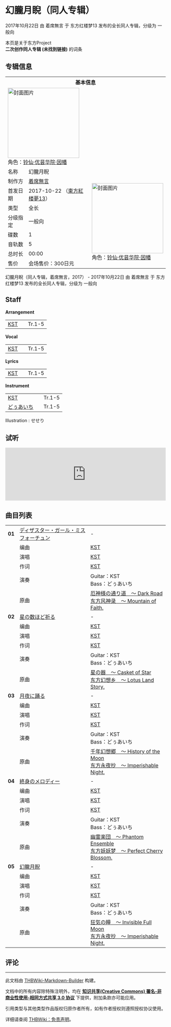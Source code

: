 # 幻朧月睨（同人专辑）

<!-- source html: G:\repos\THBWiki-Markdown-Builder\THBWikiMarkdown\Temp\main\c\c9\ns0%3A%E5%B9%BB%E6%9C%A7%E6%9C%88%E7%9D%A8%EF%BC%88%E5%90%8C%E4%BA%BA%E4%B8%93%E8%BE%91%EF%BC%89.html -->

2017年10月22日 由 着席無言 于 东方红楼梦13 发布的全长同人专辑，分级为 一般向

本页是关于东方Project  
 **二次创作同人专辑 (未找到链接)** 的词条
## 专辑信息

<table><tbody><tr><th colspan="3">基本信息</th></tr><tr><td class="cover-artwork-mobile" colspan="2"><a href="./文件-幻朧月睨（同人专辑）封面.jpg.md" class="image" title="封面图片"><img alt="封面图片" src="https://upload.thwiki.cc/thumb/0/09/%E5%B9%BB%E6%9C%A7%E6%9C%88%E7%9D%A8%EF%BC%88%E5%90%8C%E4%BA%BA%E4%B8%93%E8%BE%91%EF%BC%89%E5%B0%81%E9%9D%A2.jpg/224px-%E5%B9%BB%E6%9C%A7%E6%9C%88%E7%9D%A8%EF%BC%88%E5%90%8C%E4%BA%BA%E4%B8%93%E8%BE%91%EF%BC%89%E5%B0%81%E9%9D%A2.jpg" decoding="async" loading="lazy" width="224" height="220" srcset="https://upload.thwiki.cc/thumb/0/09/%E5%B9%BB%E6%9C%A7%E6%9C%88%E7%9D%A8%EF%BC%88%E5%90%8C%E4%BA%BA%E4%B8%93%E8%BE%91%EF%BC%89%E5%B0%81%E9%9D%A2.jpg/336px-%E5%B9%BB%E6%9C%A7%E6%9C%88%E7%9D%A8%EF%BC%88%E5%90%8C%E4%BA%BA%E4%B8%93%E8%BE%91%EF%BC%89%E5%B0%81%E9%9D%A2.jpg 1.5x, https://upload.thwiki.cc/thumb/0/09/%E5%B9%BB%E6%9C%A7%E6%9C%88%E7%9D%A8%EF%BC%88%E5%90%8C%E4%BA%BA%E4%B8%93%E8%BE%91%EF%BC%89%E5%B0%81%E9%9D%A2.jpg/448px-%E5%B9%BB%E6%9C%A7%E6%9C%88%E7%9D%A8%EF%BC%88%E5%90%8C%E4%BA%BA%E4%B8%93%E8%BE%91%EF%BC%89%E5%B0%81%E9%9D%A2.jpg 2x" data-file-width="512" data-file-height="503"></a><div class="cover-char">角色：<a href="./铃仙·优昙华院·因幡.md" title="铃仙·优昙华院·因幡">铃仙·优昙华院·因幡</a></div></td>
</tr><tr><td class="label">名称</td><td colspan="2"> 幻朧月睨 </td></tr><tr><td class="label">制作方</td><td><a href="./着席無言.md" title="着席無言">着席無言</a></td><td class="cover-artwork" rowspan="8" style="min-width:224px;"><a href="./文件-幻朧月睨（同人专辑）封面.jpg.md" class="image" title="封面图片"><img alt="封面图片" src="https://upload.thwiki.cc/thumb/0/09/%E5%B9%BB%E6%9C%A7%E6%9C%88%E7%9D%A8%EF%BC%88%E5%90%8C%E4%BA%BA%E4%B8%93%E8%BE%91%EF%BC%89%E5%B0%81%E9%9D%A2.jpg/224px-%E5%B9%BB%E6%9C%A7%E6%9C%88%E7%9D%A8%EF%BC%88%E5%90%8C%E4%BA%BA%E4%B8%93%E8%BE%91%EF%BC%89%E5%B0%81%E9%9D%A2.jpg" decoding="async" loading="lazy" width="224" height="220" srcset="https://upload.thwiki.cc/thumb/0/09/%E5%B9%BB%E6%9C%A7%E6%9C%88%E7%9D%A8%EF%BC%88%E5%90%8C%E4%BA%BA%E4%B8%93%E8%BE%91%EF%BC%89%E5%B0%81%E9%9D%A2.jpg/336px-%E5%B9%BB%E6%9C%A7%E6%9C%88%E7%9D%A8%EF%BC%88%E5%90%8C%E4%BA%BA%E4%B8%93%E8%BE%91%EF%BC%89%E5%B0%81%E9%9D%A2.jpg 1.5x, https://upload.thwiki.cc/thumb/0/09/%E5%B9%BB%E6%9C%A7%E6%9C%88%E7%9D%A8%EF%BC%88%E5%90%8C%E4%BA%BA%E4%B8%93%E8%BE%91%EF%BC%89%E5%B0%81%E9%9D%A2.jpg/448px-%E5%B9%BB%E6%9C%A7%E6%9C%88%E7%9D%A8%EF%BC%88%E5%90%8C%E4%BA%BA%E4%B8%93%E8%BE%91%EF%BC%89%E5%B0%81%E9%9D%A2.jpg 2x" data-file-width="512" data-file-height="503"></a><div class="cover-char">角色：<a href="./铃仙·优昙华院·因幡.md" title="铃仙·优昙华院·因幡">铃仙·优昙华院·因幡</a></div></td>
</tr><tr><td class="label">首发日期</td><td>2017-10-22&#160;（<a href="/展会作品列表?e=%E4%B8%9C%E6%96%B9%E7%BA%A2%E6%A5%BC%E6%A2%A6%2313">東方紅楼夢13</a>）</td></tr><tr><td class="label">类型</td><td>全长</td></tr><tr><td class="label">分级指定</td><td>一般向</td></tr><tr><td class="label">碟数</td><td>1</td></tr><tr><td class="label">音轨数</td><td>5</td></tr><tr><td class="label">总时长</td><td>00:00</td></tr><tr><td class="label">售价</td><td>会场售价：300日元</td></tr></tbody></table>

幻朧月睨（同人专辑，着席無言，2017） - 2017年10月22日 由 着席無言 于 东方红楼梦13 发布的全长同人专辑，分级为 一般向
## Staff
  
 **Arrangement**   

<table><tbody><tr><td><a href="/index.php?title=KST&amp;action=edit&amp;redlink=1" class="new" title="KST（页面不存在）">KST</a></td><td></td><td>Tr.1-5</td></tr></tbody></table>

  
 **Vocal**   

<table><tbody><tr><td><a href="/index.php?title=KST&amp;action=edit&amp;redlink=1" class="new" title="KST（页面不存在）">KST</a></td><td></td><td>Tr.1-5</td></tr></tbody></table>

  
 **Lyrics**   

<table><tbody><tr><td><a href="/index.php?title=KST&amp;action=edit&amp;redlink=1" class="new" title="KST（页面不存在）">KST</a></td><td></td><td>Tr.1-5</td></tr></tbody></table>

  
 **Instrument**   

<table><tbody><tr><td><a href="/index.php?title=KST&amp;action=edit&amp;redlink=1" class="new" title="KST（页面不存在）">KST</a></td><td></td><td>Tr.1-5</td></tr><tr><td><a href="/index.php?title=%E3%81%A9%E3%81%85%E3%81%82%E3%81%84%E3%81%A1&amp;action=edit&amp;redlink=1" class="new" title="どぅあいち（页面不存在）">どぅあいち</a></td><td></td><td>Tr.1-5</td></tr></tbody></table>


Illustration
: せせり

## 试听
  
<iframe width="100%" height="166" scrolling="no" frameborder="no" src="https://w.soundcloud.com/player/?url=https%3A//api.soundcloud.com/tracks/347478066&amp;color=ff5500&amp;auto_play=false&amp;hide_related=false&amp;show_comments=true&amp;show_user=true&amp;show_reposts=false&amp;visual=false"></iframe>

  

## 曲目列表

<table><tbody><tr><td id="1" class="infoRD"><b>01</b></td><td id="ディザスター・ガール・ミスフォーチュン" colspan="2" class="title"><span class="new" title="（歌词页面不存在）"><a href="/index.php?title=%E6%AD%8C%E8%AF%8D:%E3%83%87%E3%82%A3%E3%82%B6%E3%82%B9%E3%82%BF%E3%83%BC%E3%83%BB%E3%82%AC%E3%83%BC%E3%83%AB%E3%83%BB%E3%83%9F%E3%82%B9%E3%83%95%E3%82%A9%E3%83%BC%E3%83%81%E3%83%A5%E3%83%B3&amp;boilerplate=模板:页面模板/曲目歌词&amp;action=edit">ディザスター・ガール・ミスフォーチュン</a></span><span class="thcsearchlinks"><a rel="nofollow" class="external text" href="https://cd.thwiki.cc?arrange=KST&amp;vocal=KST&amp;lyric=KST&amp;ogmusic=厄神様の通り道　～ Dark Road&amp;fromwiki=幻朧月睨（同人专辑）"><span title="搜索相似同人曲"></span></a></span></td><td class="time">-</td></tr><tr><td class="left"></td><td class="label">编曲</td><td class="text" colspan="2"><a href="/index.php?title=KST&amp;action=edit&amp;redlink=1" class="new" title="KST（页面不存在）">KST</a><span class="thcsearchlinks"><a rel="nofollow" class="external text" href="https://cd.thwiki.cc?arrange=，KST&amp;fromwiki=幻朧月睨（同人专辑）"><span></span></a></span></td></tr><tr><td class="left"></td><td class="label">演唱</td><td class="text" colspan="2"><a href="/index.php?title=KST&amp;action=edit&amp;redlink=1" class="new" title="KST（页面不存在）">KST</a><span class="thcsearchlinks"><a rel="nofollow" class="external text" href="https://cd.thwiki.cc?vocal=KST&amp;fromwiki=幻朧月睨（同人专辑）"><span></span></a></span></td></tr><tr><td class="left"></td><td class="label">作词</td><td class="text" colspan="2"><a href="/index.php?title=KST&amp;action=edit&amp;redlink=1" class="new" title="KST（页面不存在）">KST</a><span class="thcsearchlinks"><a rel="nofollow" class="external text" href="https://cd.thwiki.cc?lyric=KST&amp;fromwiki=幻朧月睨（同人专辑）"><span></span></a></span></td></tr><tr><td class="left"></td><td class="label">演奏</td><td class="text" colspan="2">Guitar：KST <br>Bass：どぅあいち</td></tr><tr><td class="left"></td><td class="label">原曲</td><td class="text" colspan="2"><span class="thcsearchlinks"><a rel="nofollow" class="external text" href="https://cd.thwiki.cc?ogmusic=厄神様の通り道　～ Dark Road&amp;fromwiki=幻朧月睨（同人专辑）"><span></span></a></span><div class="ogmusic"><a href="/%E5%8E%84%E7%A5%9E%E6%A7%98%E3%81%AE%E9%80%9A%E3%82%8A%E9%81%93_%EF%BD%9E_Dark_Road" class="mw-redirect" title="厄神様の通り道 ～ Dark Road">厄神様の通り道　～ Dark Road</a></div><div class="source"><a href="/%E4%B8%9C%E6%96%B9%E9%A3%8E%E7%A5%9E%E5%BD%95_%EF%BD%9E_Mountain_of_Faith." class="mw-redirect" title="东方风神录 ～ Mountain of Faith.">东方风神录　～ Mountain of Faith.</a></div></td></tr>
<tr><td id="2" class="infoRD"><b>02</b></td><td id="星の数ほど祈る" colspan="2" class="title"><span class="new" title="（歌词页面不存在）"><a href="/index.php?title=%E6%AD%8C%E8%AF%8D:%E6%98%9F%E3%81%AE%E6%95%B0%E3%81%BB%E3%81%A9%E7%A5%88%E3%82%8B&amp;boilerplate=模板:页面模板/曲目歌词&amp;action=edit">星の数ほど祈る</a></span><span class="thcsearchlinks"><a rel="nofollow" class="external text" href="https://cd.thwiki.cc?arrange=KST&amp;vocal=KST&amp;lyric=KST&amp;ogmusic=星の器　～ Casket of Star&amp;fromwiki=幻朧月睨（同人专辑）"><span title="搜索相似同人曲"></span></a></span></td><td class="time">-</td></tr><tr><td class="left"></td><td class="label">编曲</td><td class="text" colspan="2"><a href="/index.php?title=KST&amp;action=edit&amp;redlink=1" class="new" title="KST（页面不存在）">KST</a><span class="thcsearchlinks"><a rel="nofollow" class="external text" href="https://cd.thwiki.cc?arrange=，KST&amp;fromwiki=幻朧月睨（同人专辑）"><span></span></a></span></td></tr><tr><td class="left"></td><td class="label">演唱</td><td class="text" colspan="2"><a href="/index.php?title=KST&amp;action=edit&amp;redlink=1" class="new" title="KST（页面不存在）">KST</a><span class="thcsearchlinks"><a rel="nofollow" class="external text" href="https://cd.thwiki.cc?vocal=KST&amp;fromwiki=幻朧月睨（同人专辑）"><span></span></a></span></td></tr><tr><td class="left"></td><td class="label">作词</td><td class="text" colspan="2"><a href="/index.php?title=KST&amp;action=edit&amp;redlink=1" class="new" title="KST（页面不存在）">KST</a><span class="thcsearchlinks"><a rel="nofollow" class="external text" href="https://cd.thwiki.cc?lyric=KST&amp;fromwiki=幻朧月睨（同人专辑）"><span></span></a></span></td></tr><tr><td class="left"></td><td class="label">演奏</td><td class="text" colspan="2">Guitar：KST <br>Bass：どぅあいち</td></tr><tr><td class="left"></td><td class="label">原曲</td><td class="text" colspan="2"><span class="thcsearchlinks"><a rel="nofollow" class="external text" href="https://cd.thwiki.cc?ogmusic=星の器　～ Casket of Star&amp;fromwiki=幻朧月睨（同人专辑）"><span></span></a></span><div class="ogmusic"><a href="/%E6%98%9F%E3%81%AE%E5%99%A8_%EF%BD%9E_Casket_of_Star" class="mw-redirect" title="星の器 ～ Casket of Star">星の器　～ Casket of Star</a></div><div class="source"><a href="/%E4%B8%9C%E6%96%B9%E5%B9%BB%E6%83%B3%E4%B9%A1_%EF%BD%9E_Lotus_Land_Story." class="mw-redirect" title="东方幻想乡 ～ Lotus Land Story.">东方幻想乡　～ Lotus Land Story.</a></div></td></tr>
<tr><td id="3" class="infoRD"><b>03</b></td><td id="月夜に踊る" colspan="2" class="title"><span class="new" title="（歌词页面不存在）"><a href="/index.php?title=%E6%AD%8C%E8%AF%8D:%E6%9C%88%E5%A4%9C%E3%81%AB%E8%B8%8A%E3%82%8B&amp;boilerplate=模板:页面模板/曲目歌词&amp;action=edit">月夜に踊る</a></span><span class="thcsearchlinks"><a rel="nofollow" class="external text" href="https://cd.thwiki.cc?arrange=KST&amp;vocal=KST&amp;lyric=KST&amp;ogmusic=千年幻想郷　～ History of the Moon&amp;fromwiki=幻朧月睨（同人专辑）"><span title="搜索相似同人曲"></span></a></span></td><td class="time">-</td></tr><tr><td class="left"></td><td class="label">编曲</td><td class="text" colspan="2"><a href="/index.php?title=KST&amp;action=edit&amp;redlink=1" class="new" title="KST（页面不存在）">KST</a><span class="thcsearchlinks"><a rel="nofollow" class="external text" href="https://cd.thwiki.cc?arrange=，KST&amp;fromwiki=幻朧月睨（同人专辑）"><span></span></a></span></td></tr><tr><td class="left"></td><td class="label">演唱</td><td class="text" colspan="2"><a href="/index.php?title=KST&amp;action=edit&amp;redlink=1" class="new" title="KST（页面不存在）">KST</a><span class="thcsearchlinks"><a rel="nofollow" class="external text" href="https://cd.thwiki.cc?vocal=KST&amp;fromwiki=幻朧月睨（同人专辑）"><span></span></a></span></td></tr><tr><td class="left"></td><td class="label">作词</td><td class="text" colspan="2"><a href="/index.php?title=KST&amp;action=edit&amp;redlink=1" class="new" title="KST（页面不存在）">KST</a><span class="thcsearchlinks"><a rel="nofollow" class="external text" href="https://cd.thwiki.cc?lyric=KST&amp;fromwiki=幻朧月睨（同人专辑）"><span></span></a></span></td></tr><tr><td class="left"></td><td class="label">演奏</td><td class="text" colspan="2">Guitar：KST <br>Bass：どぅあいち</td></tr><tr><td class="left"></td><td class="label">原曲</td><td class="text" colspan="2"><span class="thcsearchlinks"><a rel="nofollow" class="external text" href="https://cd.thwiki.cc?ogmusic=千年幻想郷　～ History of the Moon&amp;fromwiki=幻朧月睨（同人专辑）"><span></span></a></span><div class="ogmusic"><a href="/%E5%8D%83%E5%B9%B4%E5%B9%BB%E6%83%B3%E9%83%B7_%EF%BD%9E_History_of_the_Moon" class="mw-redirect" title="千年幻想郷 ～ History of the Moon">千年幻想郷　～ History of the Moon</a></div><div class="source"><a href="/%E4%B8%9C%E6%96%B9%E6%B0%B8%E5%A4%9C%E6%8A%84_%EF%BD%9E_Imperishable_Night." class="mw-redirect" title="东方永夜抄 ～ Imperishable Night.">东方永夜抄　～ Imperishable Night.</a></div></td></tr>
<tr><td id="4" class="infoRD"><b>04</b></td><td id="終身のメロディー" colspan="2" class="title"><span class="new" title="（歌词页面不存在）"><a href="/index.php?title=%E6%AD%8C%E8%AF%8D:%E7%B5%82%E8%BA%AB%E3%81%AE%E3%83%A1%E3%83%AD%E3%83%87%E3%82%A3%E3%83%BC&amp;boilerplate=模板:页面模板/曲目歌词&amp;action=edit">終身のメロディー</a></span><span class="thcsearchlinks"><a rel="nofollow" class="external text" href="https://cd.thwiki.cc?arrange=KST&amp;vocal=KST&amp;lyric=KST&amp;ogmusic=幽霊楽団　～ Phantom Ensemble&amp;fromwiki=幻朧月睨（同人专辑）"><span title="搜索相似同人曲"></span></a></span></td><td class="time">-</td></tr><tr><td class="left"></td><td class="label">编曲</td><td class="text" colspan="2"><a href="/index.php?title=KST&amp;action=edit&amp;redlink=1" class="new" title="KST（页面不存在）">KST</a><span class="thcsearchlinks"><a rel="nofollow" class="external text" href="https://cd.thwiki.cc?arrange=，KST&amp;fromwiki=幻朧月睨（同人专辑）"><span></span></a></span></td></tr><tr><td class="left"></td><td class="label">演唱</td><td class="text" colspan="2"><a href="/index.php?title=KST&amp;action=edit&amp;redlink=1" class="new" title="KST（页面不存在）">KST</a><span class="thcsearchlinks"><a rel="nofollow" class="external text" href="https://cd.thwiki.cc?vocal=KST&amp;fromwiki=幻朧月睨（同人专辑）"><span></span></a></span></td></tr><tr><td class="left"></td><td class="label">作词</td><td class="text" colspan="2"><a href="/index.php?title=KST&amp;action=edit&amp;redlink=1" class="new" title="KST（页面不存在）">KST</a><span class="thcsearchlinks"><a rel="nofollow" class="external text" href="https://cd.thwiki.cc?lyric=KST&amp;fromwiki=幻朧月睨（同人专辑）"><span></span></a></span></td></tr><tr><td class="left"></td><td class="label">演奏</td><td class="text" colspan="2">Guitar：KST <br>Bass：どぅあいち</td></tr><tr><td class="left"></td><td class="label">原曲</td><td class="text" colspan="2"><span class="thcsearchlinks"><a rel="nofollow" class="external text" href="https://cd.thwiki.cc?ogmusic=幽霊楽団　～ Phantom Ensemble&amp;fromwiki=幻朧月睨（同人专辑）"><span></span></a></span><div class="ogmusic"><a href="/%E5%B9%BD%E9%9C%8A%E6%A5%BD%E5%9B%A3_%EF%BD%9E_Phantom_Ensemble" class="mw-redirect" title="幽霊楽団 ～ Phantom Ensemble">幽霊楽団　～ Phantom Ensemble</a></div><div class="source"><a href="/%E4%B8%9C%E6%96%B9%E5%A6%96%E5%A6%96%E6%A2%A6_%EF%BD%9E_Perfect_Cherry_Blossom." class="mw-redirect" title="东方妖妖梦 ～ Perfect Cherry Blossom.">东方妖妖梦　～ Perfect Cherry Blossom.</a></div></td></tr>
<tr><td id="5" class="infoRD"><b>05</b></td><td id="幻朧月睨" colspan="2" class="title"><span class="new" title="（歌词页面不存在）"><a href="/index.php?title=%E6%AD%8C%E8%AF%8D:%E5%B9%BB%E6%9C%A7%E6%9C%88%E7%9D%A8&amp;boilerplate=模板:页面模板/曲目歌词&amp;action=edit">幻朧月睨</a></span><span class="thcsearchlinks"><a rel="nofollow" class="external text" href="https://cd.thwiki.cc?arrange=KST&amp;vocal=KST&amp;lyric=KST&amp;ogmusic=狂気の瞳　～ Invisible Full Moon&amp;fromwiki=幻朧月睨（同人专辑）"><span title="搜索相似同人曲"></span></a></span></td><td class="time">-</td></tr><tr><td class="left"></td><td class="label">编曲</td><td class="text" colspan="2"><a href="/index.php?title=KST&amp;action=edit&amp;redlink=1" class="new" title="KST（页面不存在）">KST</a><span class="thcsearchlinks"><a rel="nofollow" class="external text" href="https://cd.thwiki.cc?arrange=，KST&amp;fromwiki=幻朧月睨（同人专辑）"><span></span></a></span></td></tr><tr><td class="left"></td><td class="label">演唱</td><td class="text" colspan="2"><a href="/index.php?title=KST&amp;action=edit&amp;redlink=1" class="new" title="KST（页面不存在）">KST</a><span class="thcsearchlinks"><a rel="nofollow" class="external text" href="https://cd.thwiki.cc?vocal=KST&amp;fromwiki=幻朧月睨（同人专辑）"><span></span></a></span></td></tr><tr><td class="left"></td><td class="label">作词</td><td class="text" colspan="2"><a href="/index.php?title=KST&amp;action=edit&amp;redlink=1" class="new" title="KST（页面不存在）">KST</a><span class="thcsearchlinks"><a rel="nofollow" class="external text" href="https://cd.thwiki.cc?lyric=KST&amp;fromwiki=幻朧月睨（同人专辑）"><span></span></a></span></td></tr><tr><td class="left"></td><td class="label">演奏</td><td class="text" colspan="2">Guitar：KST <br>Bass：どぅあいち</td></tr><tr><td class="left"></td><td class="label">原曲</td><td class="text" colspan="2"><span class="thcsearchlinks"><a rel="nofollow" class="external text" href="https://cd.thwiki.cc?ogmusic=狂気の瞳　～ Invisible Full Moon&amp;fromwiki=幻朧月睨（同人专辑）"><span></span></a></span><div class="ogmusic"><a href="/%E7%8B%82%E6%B0%97%E3%81%AE%E7%9E%B3_%EF%BD%9E_Invisible_Full_Moon" class="mw-redirect" title="狂気の瞳 ～ Invisible Full Moon">狂気の瞳　～ Invisible Full Moon</a></div><div class="source"><a href="/%E4%B8%9C%E6%96%B9%E6%B0%B8%E5%A4%9C%E6%8A%84_%EF%BD%9E_Imperishable_Night." class="mw-redirect" title="东方永夜抄 ～ Imperishable Night.">东方永夜抄　～ Imperishable Night.</a></div></td></tr></tbody></table>


## 评论




---

此文档由 [THBWiki-Markdown-Builder](https://github.com/Delsin-Yu/THBWiki-Markdown-Builder) 构建。

文档中的所有内容除特殊注明外，均在 [**知识共享(Creative Commons) 署名-非商业性使用-相同方式共享 3.0 协议**](https://creativecommons.org/licenses/by-sa/3.0/deed.zh-hans) 下提供，附加条款亦可能应用。

引用类型与其他类型作品版权归原作者所有，如有作者授权则遵照授权协议使用。

详细请查阅 [THBWiki：免责声明](https://thbwiki.cc/THBWiki:%E5%85%8D%E8%B4%A3%E5%A3%B0%E6%98%8E)。

